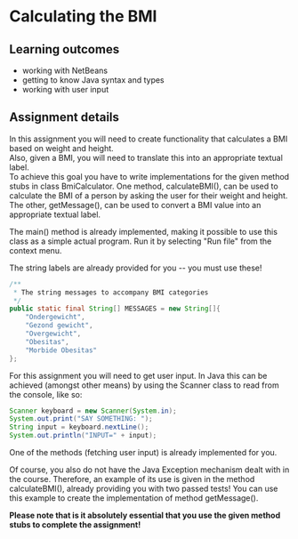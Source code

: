 # Calculating the BMI  #

## Learning outcomes ##
* working with NetBeans 
* getting to know Java syntax and types
* working with user input

## Assignment details ##
In this assignment you will need to create functionality that calculates a BMI based on weight and height.  
Also, given a BMI, you will need to translate this into an appropriate textual label.  
To achieve this goal you have to write implementations for the given method stubs in class BmiCalculator.
One method, calculateBMI(), can be used to calculate the BMI of a person by asking the user for their weight and height.  
The other, getMessage(), can be used to convert a BMI value into an appropriate textual label.  
  
The main() method is already implemented, making it possible to use this class as a simple actual program. 
Run it by selecting "Run file" from the context menu. 

The string labels are already provided for you -- you must use these!
```Java
/**
 * The string messages to accompany BMI categories
 */
public static final String[] MESSAGES = new String[]{
    "Ondergewicht",
    "Gezond gewicht",
    "Overgewicht",
    "Obesitas",
    "Morbide Obesitas"
};
```

For this assignment you will need to get user input. 
In Java this can be achieved (amongst other means) by using the Scanner class to read from the console, like so:
```Java
Scanner keyboard = new Scanner(System.in);  
System.out.print("SAY SOMETHING: ");  
String input = keyboard.nextLine();  
System.out.println("INPUT=" + input);  
```
One of the methods (fetching user input) is already implemented for you.

Of course, you also do not have the Java Exception mechanism dealt with in the course. 
Therefore, an example of its use is given in the method calculateBMI(), already providing you with two passed tests!
You can use this example to create the implementation of method getMessage().

**Please note that is it absolutely essential that you use the given method stubs to complete the assignment!**